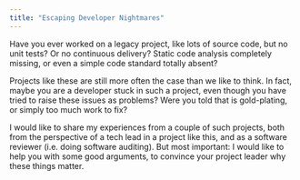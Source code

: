 ```yaml
---
title: "Escaping Developer Nightmares"
---
```


Have you ever worked on a legacy project, like lots of source code, but no unit tests? Or no continuous delivery? Static code analysis completely missing, or even a simple code standard totally absent?

Projects like these are still more often the case than we like to think. In fact, maybe you are a developer stuck in such a project, even though you have tried to raise these issues as problems? Were you told that is gold-plating, or simply too much work to fix?

I would like to share my experiences from a couple of such projects, both from the perspective of a tech lead in a project like this, and as a software reviewer (i.e. doing software auditing). But most important: I would like to help you with some good arguments, to convince your project leader why these things matter.